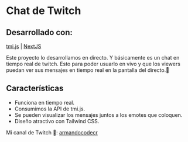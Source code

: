 # Chat de Twitch

## Desarrollado con:
[tmi.js](https://tmijs.com/) | 
[NextJS](https://nextjs.org/)

Este proyecto lo desarrollamos en directo. Y básicamente es un chat en tiempo real de twitch.
Esto para poder usuarlo en vivo y que los viewers puedan ver sus mensajes en tiempo real en la pantalla del directo.💜

## Características

- Funciona en tiempo real.
- Consumimos la API de tmi.js.
- Se pueden visualizar los mensajes juntos a los emotes que coloquen.
- Diseño atractivo con Tailwind CSS.

Mi canal de Twitch 🎥: [armandocodecr](https://www.twitch.tv/armandocodecr)
